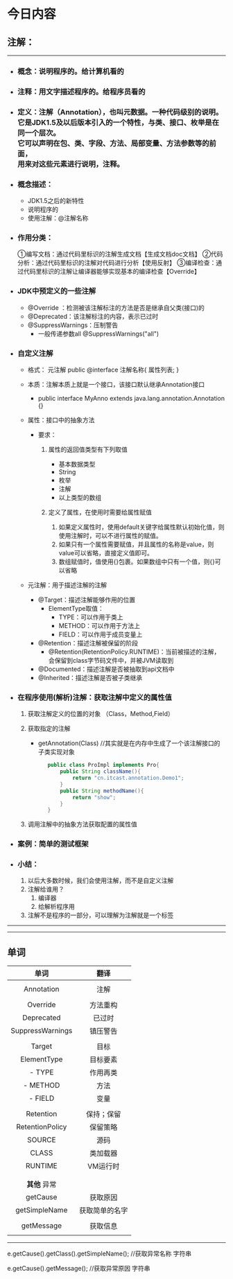 # 今日内容



## 注解：

----


* ### 概念：说明程序的。给计算机看的

* ### 注释：用文字描述程序的。给程序员看的

* ### 定义：注解（Annotation），也叫元数据。一种代码级别的说明。<br>		    它是JDK1.5及以后版本引入的一个特性，与类、接口、枚举是在同一个层次。<br>			它可以声明在包、类、字段、方法、局部变量、方法参数等的前面，<br>			用来对这些元素进行说明，注释。






* ### 概念描述：
  
  * JDK1.5之后的新特性
  * 说明程序的
  * 使用注解：@注解名称






* ### 作用分类：
    ①编写文档：通过代码里标识的注解生成文档【生成文档doc文档】
    ②代码分析：通过代码里标识的注解对代码进行分析【使用反射】
    ③编译检查：通过代码里标识的注解让编译器能够实现基本的编译检查【Override】





* ### JDK中预定义的一些注解
	
	* @Override	：检测被该注解标注的方法是否是继承自父类(接口)的
	* @Deprecated：该注解标注的内容，表示已过时
	* @SuppressWarnings：压制警告
		* 一般传递参数all  @SuppressWarnings("all")
	





* ### 自定义注解
	
	* 格式：
		元注解
		public @interface 注解名称{
			属性列表;
		}
	
	* 本质：注解本质上就是一个接口，该接口默认继承Annotation接口
		* public interface MyAnno extends java.lang.annotation.Annotation {}
	
	* 属性：接口中的抽象方法
		* 要求：
			1. 属性的返回值类型有下列取值
				* 基本数据类型
				* String
				* 枚举
				* 注解
				* 以上类型的数组
	
			2. 定义了属性，在使用时需要给属性赋值
				1. 如果定义属性时，使用default关键字给属性默认初始化值，则使用注解时，可以不进行属性的赋值。
				2. 如果只有一个属性需要赋值，并且属性的名称是value，则value可以省略，直接定义值即可。
				3. 数组赋值时，值使用{}包裹。如果数组中只有一个值，则{}可以省略
	
	* 元注解：用于描述注解的注解
		* @Target：描述注解能够作用的位置
			* ElementType取值：
				* TYPE：可以作用于类上
				* METHOD：可以作用于方法上
				* FIELD：可以作用于成员变量上
		* @Retention：描述注解被保留的阶段
			* @Retention(RetentionPolicy.RUNTIME)：当前被描述的注解，会保留到class字节码文件中，并被JVM读取到
		* @Documented：描述注解是否被抽取到api文档中
		* @Inherited：描述注解是否被子类继承





- ### 在程序使用(解析)注解：获取注解中定义的属性值

  1. 获取注解定义的位置的对象  （Class，Method,Field）

  2. 获取指定的注解

     - getAnnotation(Class)
       //其实就是在内存中生成了一个该注解接口的子类实现对象

       ```java
          public class ProImpl implements Pro{
              public String className(){
                  return "cn.itcast.annotation.Demo1";
              }
              public String methodName(){
                  return "show";
              }
          }
       ```

  3. 调用注解中的抽象方法获取配置的属性值



- ### 案例：简单的测试框架



- ### 小结：
  
  1. 以后大多数时候，我们会使用注解，而不是自定义注解
  2. 注解给谁用？
     1. 编译器
     2. 给解析程序用
  3. 注解不是程序的一部分，可以理解为注解就是一个标签

----

----





## 单词

|       单词       |      翻译      |
| :--------------: | :------------: |
|                  |                |
|    Annotation    |      注解      |
|                  |                |
|     Override     |    方法重构    |
|    Deprecated    |     已过时     |
| SuppressWarnings |    镇压警告    |
|                  |                |
|      Target      |      目标      |
|   ElementType    |    目标要素    |
|      - TYPE      |    作用再类    |
|     - METHOD     |      方法      |
|     - FIELD      |      变量      |
|                  |                |
|    Retention     |   保持；保留   |
| RetentionPolicy  |    保留策略    |
|      SOURCE      |      源码      |
|      CLASS       |    类加载器    |
|     RUNTIME      |    VM运行时    |
|                  |                |
|                  |                |
|  **其他** 异常   |                |
|     getCause     |    获取原因    |
|  getSimpleName   | 获取简单的名字 |
|                  |                |
|    getMessage    |    获取信息    |
|                  |                |

---

e.getCause().getClass().getSimpleName(); //获取异常名称 字符串

e.getCause().getMessage(); //获取异常原因 字符串

